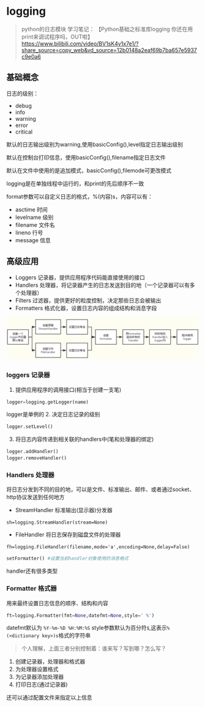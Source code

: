 # logging
> python的日志模块
> 学习笔记：
> 【Python基础之标准库logging 你还在用print来调试程序吗，OUT啦】 https://www.bilibili.com/video/BV1sK4y1x7e1/?share_source=copy_web&vd_source=12b0148a2eaf69b7ba657e5937c9e0a6

## 基础概念
日志的级别：
- debug
- info
- warning
- error
- critical

默认的日志输出级别为warning,使用basicConfig(),level指定日志输出级别

默认在控制台打印信息，使用basicConfig(),filename指定日志文件

默认在文件中使用的是追加模式，basicConfig(),filemode可更改模式

logging是在单独线程中运行的，和print的先后顺序不一致

format参数可以自定义日志的格式，%(内容)s，内容可以有：
- asctime 时间
- levelname 级别
- filename 文件名
- lineno 行号
- message 信息

## 高级应用
- Loggers 记录器，提供应用程序代码能直接使用的接口
- Handlers 处理器，将记录器产生的日志发送到目的地（一个记录器可以有多个处理器）
- Filters 过滤器，提供更好的粒度控制，决定那些日志会被输出
- Formatters 格式化器，设置日志内容的组成结构和消息字段

![](./imgs/logging.01.png)

### loggers 记录器
1. 提供应用程序的调用接口(相当于创建一支笔)
```python
logger=logging.getLogger(name)
```
logger是单例的
2. 决定日志记录的级别
```python
logger.setLevel()
```
3. 将日志内容传递到相关联的handlers中(笔和处理器的绑定)
```python
logger.addHandler()
logger.removeHandler()
```

### Handlers 处理器
将日志分发到不同的目的地，可以是文件、标准输出、邮件、或者通过socket、http协议发送到任何地方

- StreamHandler
标准输出(显示器)分发器
```
sh=logging.StreamHandler(stream=None)
```
- FileHandler
将日志保存到磁盘文件的处理器
```
fh=logging.FileHandler(filename,mode='a',encoding=None,delay=False)
```

```python
setFormatter() #设置当前handler对象使用的消息格式
```

handler还有很多类型
### Formatter 格式器
用来最终设置日志信息的顺序、结构和内容

```python
ft=logging.Formatter(fmt=None,datefmt=None,style=' %')
```
datefmt默认为 `%Y-%m-%D %H:%M:%S`
style参数默认为百分符`$`,这表示`%(<dictionary key>)s`格式的字符串

> 个人理解，上面三者分别控制着：谁来写？写到哪？怎么写？

1. 创建记录器，处理器和格式器
2. 为处理器设置格式
3. 为记录器添加处理器
4. 打印日志(通过记录器)

还可以通过配置文件来指定以上信息 